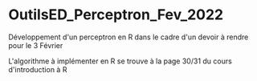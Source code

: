 # OutilsED_Perceptron_Fev_2022

Développement d'un perceptron en R dans le cadre d'un devoir à rendre pour le 3 Février

L'algorithme à implémenter en R se trouve à la page 30/31 du cours d'introduction à R
